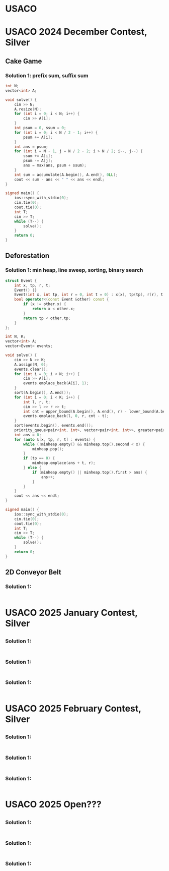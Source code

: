 # USACO

# USACO 2024 December Contest, Silver

## Cake Game

### Solution 1:  prefix sum, suffix sum

```cpp
int N;
vector<int> A;

void solve() {
    cin >> N;
    A.resize(N);
    for (int i = 0; i < N; i++) {
        cin >> A[i];
    }
    int psum = 0, ssum = 0;
    for (int i = 0; i < N / 2 - 1; i++) {
        psum += A[i];
    }
    int ans = psum;
    for (int i = N - 1, j = N / 2 - 2; i > N / 2; i--, j--) {
        ssum += A[i];
        psum -= A[j];
        ans = max(ans, psum + ssum);
    }
    int sum = accumulate(A.begin(), A.end(), 0LL);
    cout << sum - ans << " " << ans << endl;
}

signed main() {
    ios::sync_with_stdio(0);
    cin.tie(0);
    cout.tie(0);
    int T;
    cin >> T;
    while (T--) {
        solve();
    }
    return 0;
}
```

## Deforestation

### Solution 1:  min heap, line sweep, sorting, binary search

```cpp
struct Event {
    int x, tp, r, t;
    Event() {}
    Event(int x, int tp, int r = 0, int t = 0) : x(x), tp(tp), r(r), t(t) {}
    bool operator<(const Event &other) const {
        if (x != other.x) {
            return x < other.x;
        }
        return tp < other.tp;
    }
};

int N, K;
vector<int> A;
vector<Event> events;

void solve() {
    cin >> N >> K;
    A.assign(N, 0);
    events.clear();
    for (int i = 0; i < N; i++) {
        cin >> A[i];
        events.emplace_back(A[i], 1);
    }
    sort(A.begin(), A.end());
    for (int i = 0; i < K; i++) {
        int l, r, t;
        cin >> l >> r >> t;
        int cnt = upper_bound(A.begin(), A.end(), r) - lower_bound(A.begin(), A.end(), l);
        events.emplace_back(l, 0, r, cnt - t);
    }
    sort(events.begin(), events.end());
    priority_queue<pair<int, int>, vector<pair<int, int>>, greater<pair<int, int>>> minheap;
    int ans = 0;
    for (auto &[x, tp, r, t] : events) {
        while (!minheap.empty() && minheap.top().second < x) {
            minheap.pop();
        }
        if (tp == 0) {
            minheap.emplace(ans + t, r);
        } else {
            if (minheap.empty() || minheap.top().first > ans) {
                ans++;
            }
        }
    }
    cout << ans << endl;
}

signed main() {
    ios::sync_with_stdio(0);
    cin.tie(0);
    cout.tie(0);
    int T;
    cin >> T;
    while (T--) {
        solve();
    }
    return 0;
}
```

## 2D Conveyor Belt

### Solution 1: 

```cpp

```

# USACO 2025 January Contest, Silver

##

### Solution 1: 

```cpp

```

##

### Solution 1: 

```cpp

```

##

### Solution 1: 

```cpp

```

# USACO 2025 February Contest, Silver

##

### Solution 1: 

```cpp

```

##

### Solution 1: 

```cpp

```

##

### Solution 1: 

```cpp

```

# USACO 2025 Open???

##

### Solution 1: 

```cpp

```

##

### Solution 1: 

```cpp

```

##

### Solution 1: 

```cpp

```